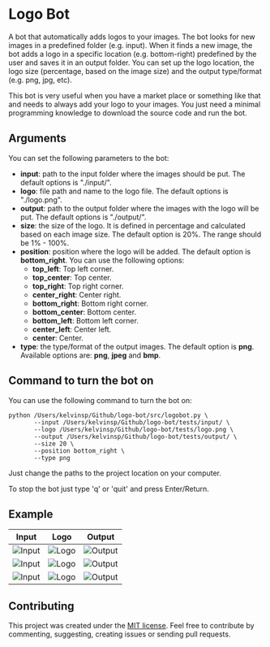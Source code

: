 # Logo Bot

A bot that automatically adds logos to your images. The bot looks for new images in a predefined folder (e.g. input). When it finds a new image, the bot adds a logo in a specific location (e.g. bottom-right) predefined by the user and saves it in an output folder. You can set up the logo location, the logo size (percentage, based on the image size) and the output type/format (e.g. png, jpg, etc).

This bot is very useful when you have a market place or something like that and needs to always add your logo to your images. You just need a minimal programming knowledge to download the source code and run the bot.

## Arguments

You can set the following parameters to the bot:

- **input**: path to the input folder where the images should be put. The default options is "./input/".
- **logo**: file path and name to the logo file. The default options is "./logo.png".
- **output**: path to the output folder where the images with the logo will be put. The default options is "./output/".
- **size**: the size of the logo. It is defined in percentage and calculated based on each image size. The default option is 20%. The range should be 1% - 100%.
- **position**: position where the logo will be added. The default option is **bottom_right**. You can use the following options:
	- **top_left**: Top left corner.
	- **top_center**: Top center.
	- **top_right**: Top right corner.
	- **center_right**: Center right.
	- **bottom_right**: Bottom right corner.
	- **bottom_center**: Bottom center.
	- **bottom_left**: Bottom left corner.
	- **center_left**: Center left.
	- **center**: Center.
- **type**: the type/format of the output images. The default option is **png**. Available options are: **png**, **jpeg** and **bmp**.

## Command to turn the bot on

You can use the following command to turn the bot on:

```
python /Users/kelvinsp/Github/logo-bot/src/logobot.py \
       --input /Users/kelvinsp/Github/logo-bot/tests/input/ \
       --logo /Users/kelvinsp/Github/logo-bot/tests/logo.png \
       --output /Users/kelvinsp/Github/logo-bot/tests/output/ \
       --size 20 \
       --position bottom_right \
       --type png
```

Just change the paths to the project location on your computer.

To stop the bot just type 'q' or 'quit' and press Enter/Return.

## Example

|                  **Input**                |                   **Logo**                 |                 **Output**                 |
|:-----------------------------------------:|:------------------------------------------:|:------------------------------------------:|
| ![Input](https://i.imgur.com/HHqvE4o.jpg) |  ![Logo](https://i.imgur.com/qn284gD.png)  | ![Output](https://i.imgur.com/tAseG81.jpg) |
| ![Input](https://i.imgur.com/Wq2g7IV.png) |  ![Logo](https://i.imgur.com/qn284gD.png)  | ![Output](https://i.imgur.com/p2kjF87.png) |
| ![Input](https://i.imgur.com/Lk0yqmv.jpg) |  ![Logo](https://i.imgur.com/qn284gD.png)  | ![Output](https://i.imgur.com/JeiEi3Y.png) |

## Contributing

This project was created under the [MIT license][1].
Feel free to contribute by commenting, suggesting, creating issues or sending pull requests.

 [1]: LICENSE